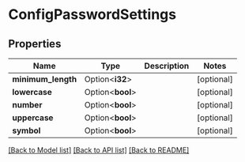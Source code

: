 # ConfigPasswordSettings

## Properties

Name | Type | Description | Notes
------------ | ------------- | ------------- | -------------
**minimum_length** | Option<**i32**> |  | [optional]
**lowercase** | Option<**bool**> |  | [optional]
**number** | Option<**bool**> |  | [optional]
**uppercase** | Option<**bool**> |  | [optional]
**symbol** | Option<**bool**> |  | [optional]

[[Back to Model list]](../README.md#documentation-for-models) [[Back to API list]](../README.md#documentation-for-api-endpoints) [[Back to README]](../README.md)


